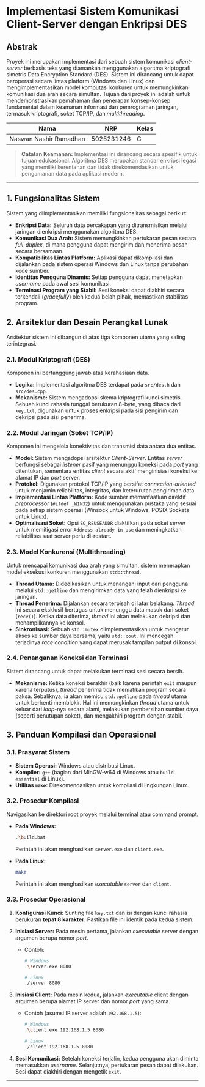 # Implementasi Sistem Komunikasi Client-Server dengan Enkripsi DES

## Abstrak

Proyek ini merupakan implementasi dari sebuah sistem komunikasi *client-server* berbasis teks yang diamankan menggunakan algoritma kriptografi simetris Data Encryption Standard (DES). Sistem ini dirancang untuk dapat beroperasi secara lintas platform (Windows dan Linux) dan mengimplementasikan model komputasi konkuren untuk memungkinkan komunikasi dua arah secara simultan. Tujuan dari proyek ini adalah untuk mendemonstrasikan pemahaman dan penerapan konsep-konsep fundamental dalam keamanan informasi dan pemrograman jaringan, termasuk kriptografi, soket TCP/IP, dan *multithreading*.

| Nama                   | NRP        | Kelas |
| ---------------------- | ---------- | ----- |
| Naswan Nashir Ramadhan | 5025231246 | C     |

> **Catatan Keamanan:** Implementasi ini dirancang secara spesifik untuk tujuan edukasional. Algoritma DES merupakan standar enkripsi legasi yang memiliki kerentanan dan tidak direkomendasikan untuk pengamanan data pada aplikasi modern.

---

## 1. Fungsionalitas Sistem

Sistem yang diimplementasikan memiliki fungsionalitas sebagai berikut:

* **Enkripsi Data:** Seluruh data percakapan yang ditransmisikan melalui jaringan dienkripsi menggunakan algoritma DES.
* **Komunikasi Dua Arah:** Sistem memungkinkan pertukaran pesan secara *full-duplex*, di mana pengguna dapat mengirim dan menerima pesan secara bersamaan.
* **Kompatibilitas Lintas Platform:** Aplikasi dapat dikompilasi dan dijalankan pada sistem operasi Windows dan Linux tanpa perubahan kode sumber.
* **Identitas Pengguna Dinamis:** Setiap pengguna dapat menetapkan *username* pada awal sesi komunikasi.
* **Terminasi Program yang Stabil:** Sesi koneksi dapat diakhiri secara terkendali (*gracefully*) oleh kedua belah pihak, memastikan stabilitas program.

## 2. Arsitektur dan Desain Perangkat Lunak

Arsitektur sistem ini dibangun di atas tiga komponen utama yang saling terintegrasi.

### 2.1. Modul Kriptografi (DES)

Komponen ini bertanggung jawab atas kerahasiaan data.

* **Logika:** Implementasi algoritma DES terdapat pada `src/des.h` dan `src/des.cpp`.
* **Mekanisme:** Sistem mengadopsi skema kriptografi kunci simetris. Sebuah kunci rahasia tunggal berukuran 8-byte, yang dibaca dari `key.txt`, digunakan untuk proses enkripsi pada sisi pengirim dan dekripsi pada sisi penerima.

### 2.2. Modul Jaringan (Soket TCP/IP)

Komponen ini mengelola konektivitas dan transmisi data antara dua entitas.

* **Model:** Sistem mengadopsi arsitektur *Client-Server*. Entitas *server* berfungsi sebagai *listener* pasif yang menunggu koneksi pada *port* yang ditentukan, sementara entitas *client* secara aktif menginisiasi koneksi ke alamat IP dan *port* server.
* **Protokol:** Digunakan protokol TCP/IP yang bersifat *connection-oriented* untuk menjamin reliabilitas, integritas, dan keterurutan pengiriman data.
* **Implementasi Lintas Platform:** Kode sumber memanfaatkan direktif *preprocessor* (`#ifdef _WIN32`) untuk menggunakan pustaka yang sesuai pada setiap sistem operasi (Winsock untuk Windows, POSIX Sockets untuk Linux).
* **Optimalisasi Soket:** Opsi `SO_REUSEADDR` diaktifkan pada soket *server* untuk memitigasi error `Address already in use` dan meningkatkan reliabilitas saat server perlu di-restart.

### 2.3. Model Konkurensi (Multithreading)

Untuk mencapai komunikasi dua arah yang simultan, sistem menerapkan model eksekusi konkuren menggunakan `std::thread`.

* **Thread Utama:** Didedikasikan untuk menangani input dari pengguna melalui `std::getline` dan mengirimkan data yang telah dienkripsi ke jaringan.
* **Thread Penerima:** Dijalankan secara terpisah di latar belakang. *Thread* ini secara eksklusif bertugas untuk menunggu data masuk dari soket (`recv()`). Ketika data diterima, *thread* ini akan melakukan dekripsi dan menampilkannya ke konsol.
* **Sinkronisasi:** Sebuah `std::mutex` diimplementasikan untuk mengatur akses ke sumber daya bersama, yaitu `std::cout`. Ini mencegah terjadinya *race condition* yang dapat merusak tampilan output di konsol.

### 2.4. Penanganan Koneksi dan Terminasi

Sistem dirancang untuk dapat melakukan terminasi sesi secara bersih.

* **Mekanisme:** Ketika koneksi berakhir (baik karena perintah `exit` maupun karena terputus), *thread* penerima tidak mematikan program secara paksa. Sebaliknya, ia akan memicu `std::getline` pada *thread* utama untuk berhenti memblokir. Hal ini memungkinkan *thread* utama untuk keluar dari *loop*-nya secara alami, melakukan pembersihan sumber daya (seperti penutupan soket), dan mengakhiri program dengan stabil.

## 3. Panduan Kompilasi dan Operasional

### 3.1. Prasyarat Sistem

* **Sistem Operasi:** Windows atau distribusi Linux.
* **Kompiler:** `g++` (bagian dari MinGW-w64 di Windows atau `build-essential` di Linux).
* **Utilitas `make`:** Direkomendasikan untuk kompilasi di lingkungan Linux.

### 3.2. Prosedur Kompilasi

Navigasikan ke direktori root proyek melalui terminal atau command prompt.

* **Pada Windows:**

  ```sh
  .\build.bat
  ```

  Perintah ini akan menghasilkan `server.exe` dan `client.exe`.
* **Pada Linux:**

  ```sh
  make
  ```

  Perintah ini akan menghasilkan *executable* `server` dan `client`.

### 3.3. Prosedur Operasional

1. **Konfigurasi Kunci:** Sunting file `key.txt` dan isi dengan kunci rahasia berukuran **tepat 8 karakter**. Pastikan file ini identik pada kedua sistem.
2. **Inisiasi Server:** Pada mesin pertama, jalankan *executable* server dengan argumen berupa nomor *port*.

   * Contoh:
     ```sh
     # Windows
     .\server.exe 8080

     # Linux
     ./server 8080
     ```
3. **Inisiasi Client:** Pada mesin kedua, jalankan *executable* client dengan argumen berupa alamat IP server dan nomor *port* yang sama.

   * Contoh (asumsi IP server adalah `192.168.1.5`):
     ```sh
     # Windows
     .\client.exe 192.168.1.5 8080

     # Linux
     ./client 192.168.1.5 8080
     ```
4. **Sesi Komunikasi:** Setelah koneksi terjalin, kedua pengguna akan diminta memasukkan *username*. Selanjutnya, pertukaran pesan dapat dilakukan. Sesi dapat diakhiri dengan mengetik `exit`.

---

